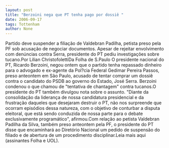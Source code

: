 ```yaml
---
layout: post
title: "Berzoini nega que PT tenha pago por dossiê "
date: 2006-09-17
tags: Tottenham
author: None
---
```

Partido deve suspender a filiação de Valdebran Padilha, petista preso pela PF sob acusação de negociar documentos.
Apesar de rejeitar envolvimento com denúncias contra Serra, presidente do PT pediu investigações sobre tucano.Por Lilian ChristofolettiDa Folha de S.Paulo
O presidente nacional do PT, Ricardo Berzoini, negou ontem que o partido tenha repassado dinheiro para o advogado e ex-agente da Pol?cia Federal Gedimar Pereira Passos, preso anteontem em São Paulo, acusado de tentar comprar um dossiê contra o candidato do PSDB ao governo do Estado, José Serra. Berzoini condenou o que chamou de \"tentativa de chantagem\" contra tucanos.O presidente do PT também
 divulgou nota sobre o assunto. \"Diante da consolidação da liderança de nossa candidatura presidencial e da frustração daqueles que desejaram destruir o PT, não nos surpreende que ocorram episódios dessa natureza, com o objetivo de conturbar a disputa eleitoral, que está sendo conduzida de nossa parte para o debate exclusivamente programático\", afirmou.Com relação ao petista Valdebran Padilha da Silva, também preso anteontem pela PF, o presidente do PT disse que encaminhará ao Diretório Nacional um pedido de suspensão do filiado e de abertura de um procedimento disciplinar.Leia mais aqui (assinantes Folha e UOL). 